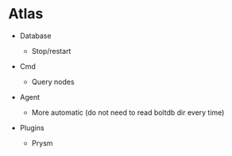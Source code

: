 
# Atlas

- Database
    - Stop/restart
- Cmd
    - Query nodes
- Agent
    - More automatic (do not need to read boltdb dir every time)

- Plugins
    - Prysm
